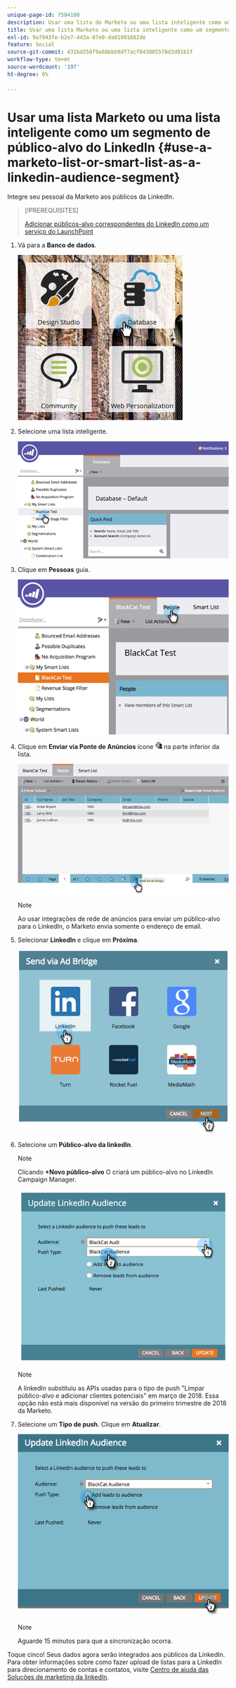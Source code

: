 ```yaml
---
unique-page-id: 7504180
description: Usar uma lista do Marketo ou uma lista inteligente como um segmento de público-alvo do LinkedIn - Documentação do Marketo - Documentação do produto
title: Usar uma lista Marketo ou uma lista inteligente como um segmento de público-alvo do LinkedIn
exl-id: 9a7943fe-b2e7-443a-87e0-da01001682de
feature: Social
source-git-commit: 431bd258f9a68bbb9df7acf043085578d3d91b1f
workflow-type: tm+mt
source-wordcount: '197'
ht-degree: 0%

---
```


# Usar uma lista Marketo ou uma lista inteligente como um segmento de público-alvo do LinkedIn {#use-a-marketo-list-or-smart-list-as-a-linkedin-audience-segment}

Integre seu pessoal da Marketo aos públicos da LinkedIn.

>[!PREREQUISITES]
>
>[Adicionar públicos-alvo correspondentes do LinkedIn como um serviço do LaunchPoint](/help/marketo/product-docs/demand-generation/ad-network-integrations/add-linkedin-matched-audiences-as-a-launchpoint-service.md)

1. Vá para a **Banco de dados**.

   ![](assets/db.png)

1. Selecione uma lista inteligente.

   ![](assets/two.png)

1. Clique em **Pessoas** guia.

   ![](assets/three-1.png)

1. Clique em **Enviar via Ponte de Anúncios** ícone ![—](assets/image2015-4-20-18-3a18-3a41.png) na parte inferior da lista.

   ![](assets/four-1.png)

   >[!NOTE]
   >
   >Ao usar integrações de rede de anúncios para enviar um público-alvo para o LinkedIn, o Marketo envia somente o endereço de email.

1. Selecionar **LinkedIn** e clique em **Próxima**.

   ![](assets/image2015-4-20-18-3a7-3a19.png)

1. Selecione um **Público-alvo da linkedIn**.

   >[!NOTE]
   >
   >Clicando **+Novo público-alvo** O criará um público-alvo no LinkedIn Campaign Manager.

   ![](assets/6.png)

   >[!NOTE]
   >
   >A linkedIn substituiu as APIs usadas para o tipo de push &quot;Limpar público-alvo e adicionar clientes potenciais&quot; em março de 2018. Essa opção não está mais disponível na versão do primeiro trimestre de 2018 da Marketo.

1. Selecione um **Tipo de push**. Clique em **Atualizar**.

   ![](assets/7.png)

   >[!NOTE]
   >
   >Aguarde 15 minutos para que a sincronização ocorra.

Toque cinco! Seus dados agora serão integrados aos públicos da LinkedIn. Para obter informações sobre como fazer upload de listas para a LinkedIn para direcionamento de contas e contatos, visite [Centro de ajuda das Soluções de marketing da linkedIn](https://www.linkedin.com/help/lms/answer/73938?query=ad%20segment).
